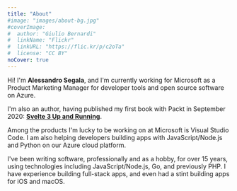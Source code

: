 ```yaml
---
title: "About"
#image: "images/about-bg.jpg"
#coverImage:
#  author: "Giulio Bernardi"
#  linkName: "Flickr"
#  linkURL: "https://flic.kr/p/c2oTa"
#  license: "CC BY"
noCover: true
---
```


Hi! I'm **Alessandro Segala**, and I'm currently working for Microsoft as a Product Marketing Manager for developer tools and open source software on Azure.

I'm also an author, having published my first book with Packt in September 2020: [**Svelte 3 Up and Running**](https://www.amazon.com/Svelte-Up-Running-practical-production-ready-ebook/dp/B08D6T6BKS).

Among the products I'm lucky to be working on at Microsoft is Visual Studio Code. I am also helping developers building apps with JavaScript/Node.js and Python on our Azure cloud platform.

I've been writing software, professionally and as a hobby, for over 15 years, using technologies including JavaScript/Node.js, Go, and previously PHP. I have experience building full-stack apps, and even had a stint building apps for iOS and macOS.
